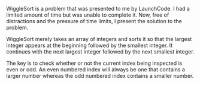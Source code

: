 WiggleSort is a problem that was presented to me by LaunchCode. I had a limited amount of time but was unable to complete it.
Now, free of distractions and the pressure of time limits, I present the solution to the problem.

WiggleSort merely takes an array of integers and sorts it so that the largest integer appears at the beginning followed by the
smallest integer. It continues with the next largest integer followed by the next smallest integer.

The key is to check whether or not the current index being inspected is even or odd. An even numbered index will always be one
that contains a larger number whereas the odd numbered index contains a smaller number.
